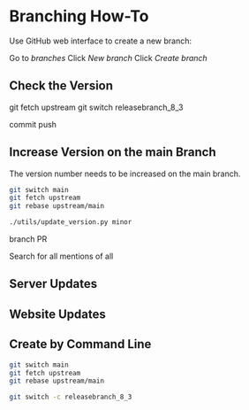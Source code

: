 # Branching How-To

Use GitHub web interface to create a new branch:

Go to _branches_ Click _New branch_ Click _Create branch_

## Check the Version

git fetch upstream
git switch releasebranch_8_3

commit
push

## Increase Version on the main Branch

The version number needs to be increased on the main branch.

```sh
git switch main
git fetch upstream
git rebase upstream/main
```

```sh
./utils/update_version.py minor
```

branch
PR

Search for all mentions of all 

## Server Updates

## Website Updates



## Create by Command Line

```sh
git switch main
git fetch upstream
git rebase upstream/main
```

```sh
git switch -c releasebranch_8_3
```
